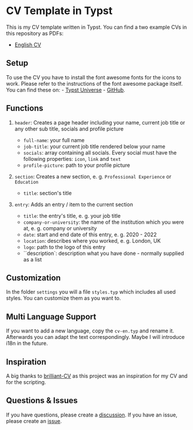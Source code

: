 # CV Template in Typst

This is my CV template written in Typst. You can find a two example CVs in this repository as PDFs:

- [English CV](https://github.com/AnsgarLichter/light-cv/blob/main/cv-en.pdf)

## Setup

To use the CV you have to install the font awesome fonts for the icons to work. Please refer to the instructions of the font awesome package itself. You can find these on:
    - [Typst Universe](https://typst.app/universe/package/fontawesome)
    - [GitHub](https://github.com/duskmoon314/typst-fontawesome).

## Functions

1. `header`: Creates a page header including your name, current job title or any other sub title, socials and profile picture
    - `full-name`: your full name
    - `job-title`: your current job title rendered below your name
    - `socials`: array containing all socials. Every social must have the following properties: `icon`, `link` and `text`
    - `profile-picture`: path to your profile picture

2. `section`: Creates a new section, e. g. `Professional Experience` or `Education`
    - `title`: section's title

3. `entry`: Adds an entry / item to the current section
    - `title`: the entry's title, e. g. your job title
    - `company-or-university`: the name of the institution which you were at, e. g. company or university
    - `date`: start and end date of this entry, e. g. 2020 - 2022
    - `location`: describes where you worked, e. g. London, UK
    - `logo`: path to the logo of this entry
    - ``description`: description what you have done - normally supplied as a list

## Customization

In the folder `settings` you will a file `styles.typ` which includes all used styles. You can customize them as you want to.

## Multi Language Support

If you want to add a new language, copy the `cv-en.typ` and rename it. Afterwards you can adapt the text correspondingly. Maybe I will introduce i18n in the future.

## Inspiration

A big thanks to [brilliant-CV](https://github.com/mintyfrankie/brilliant-CV) as this project was an inspiration for my CV and for the scripting.

## Questions & Issues

If you have questions, please create a [discussion](https://github.com/AnsgarLichter/light-cv/discussions).
If you have an issue, please create an [issue](https://github.com/AnsgarLichter/light-cv/issues).
